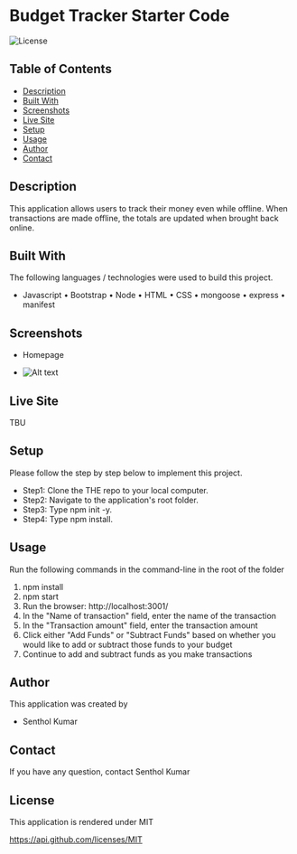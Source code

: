 # Budget Tracker Starter Code

![License](https://img.shields.io/badge/License-MIT-orange.svg?style=plastic&logo=appveyor)

## Table of Contents

- [Description](#description)
- [Built With](#Built-With)
- [Screenshots](#screenshots)
- [Live Site](#live-site)
- [Setup](#setup)
- [Usage](#usage)
- [Author](#author)
- [Contact](#Contact)

## Description

This application allows users to track their money even while offline. When transactions are made offline, the totals are updated when brought back online.

## Built With

The following languages / technologies were used to build this project.

- Javascript • Bootstrap • Node • HTML • CSS • mongoose • express • manifest

## Screenshots

- Homepage

* ![Alt text](./public/screenshots/SS1.png)

## Live Site

TBU

## Setup

Please follow the step by step below to implement this project.

- Step1: Clone the THE repo to your local computer. <br>
- Step2: Navigate to the application's root folder. <br>
- Step3: Type npm init -y. <br>
- Step4: Type npm install. <br>

## Usage

Run the following commands in the command-line in the root of the folder

1. npm install
2. npm start
3. Run the browser: http://localhost:3001/
4. In the "Name of transaction" field, enter the name of the transaction
5. In the "Transaction amount" field, enter the transaction amount
6. Click either "Add Funds" or "Subtract Funds" based on whether you would like to add or subtract those funds to your budget
7. Continue to add and subtract funds as you make transactions

## Author

This application was created by

- Senthol Kumar

## Contact

If you have any question, contact Senthol Kumar

## License

This application is rendered under MIT

https://api.github.com/licenses/MIT
